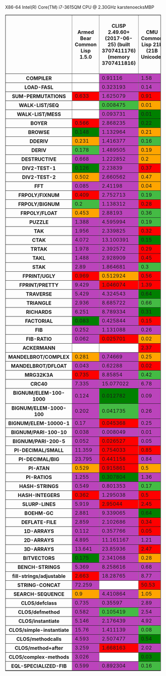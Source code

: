 <!DOCTYPE html PUBLIC "-//W3C//DTD XHTML 1.0 Strict//EN" "http://www.w3.org/TR/xhtml1/DTD/xhtml1-strict.dtd">
<p>X86-64 Intel(R) Core(TM) i7-3615QM CPU @ 2.30GHz karstenoecksMBP</p><table border='1'><tr><td style='max-width: 100px;'></td><th>Armed Bear Common Lisp 1.5.0</th><th>CLISP 2.49.60+ (2017-06-25) (built 3707411176) (memory 3707411816)</th><th>CMU Common Lisp 21b (21B Unicode)</th><th>CMU Common Lisp 21c (21C Unicode)</th><th>Clozure Common Lisp Version 1.12-dev/v1.12-dev.0-20-g47fd1930  (DarwinX8664)</th><th>ECL 16.1.3</th><th>GNU Common Lisp (GCL) GCL 2.6.12</th><th>International Allegro CL Free Express Edition 10.0 [Mac OS X (Intel)] (Mar 24, 2017 19:50)</th><th>International Allegro CL Free Express Edition 10.1 [32-bit Mac OS X (Intel)] (Oct 30, 2017 12:55)</th><th>LispWorks Personal Edition 6.1.1</th><th>SBCL 1.3.19</th><th>clasp cclasp-boehm-FRGO_CLASP_DEV_FOREIGN_DATA_002-1212-g7a6472a72</th><th>clasp cclasp-boehm-FRGO_CLASP_DEV_FOREIGN_DATA_002-1815-g7f4e661b2</th><th>clasp cclasp-boehm-FRGO_CLASP_DEV_FOREIGN_DATA_002-1855-g5235ae840</th></tr><tr><th>COMPILER</th><td style='background-color: #fff;'></td><td style='background-color: #b4b;'>0.91116</td><td style='background-color: #b4b;'>1.58</td><td style='background-color: #b4b;'>0.86</td><td style='background-color: #b4b;'>0.851327</td><td style='background-color: #b4b;'>1.082</td><td style='background-color: GREEN;'>0.09</td><td style='background-color: #b4b;'>0.68</td><td style='background-color: #b4b;'>0.57</td><td style='background-color: #b4b;'>0.518</td><td style='background-color: #b4b;'>1.009</td><td style='background-color: #b4b;'>130.18564</td><td style='background-color: #b4b;'>130.02193</td><td style='background-color: #b4b;'>105.2658</td></tr><tr><th>LOAD-FASL</th><td style='background-color: #fff;'></td><td style='background-color: #b4b;'>0.323193</td><td style='background-color: #b4b;'>0.14</td><td style='background-color: #b4b;'>0.12</td><td style='background-color: #b4b;'>0.124536</td><td style='background-color: #b4b;'>0.11</td><td style='background-color: GREEN;'>0.01</td><td style='background-color: #b4b;'>0.13</td><td style='background-color: #b4b;'>0.11</td><td style='background-color: #b4b;'>0.132</td><td style='background-color: #b4b;'>0.19</td><td style='background-color: #b4b;'>0.90173626</td><td style='background-color: #b4b;'>0.16898806</td><td style='background-color: #b4b;'>0.18405464</td></tr><tr><th>SUM-PERMUTATIONS</th><td style='background-color: RED;'>0.633</td><td style='background-color: #b4b;'>1.625079</td><td style='background-color: RED;'>0.91</td><td style='background-color: RED;'>0.82</td><td style='background-color: #b4b;'>1.573237</td><td style='background-color: RED;'>0.709</td><td style='background-color: RED;'>0.87</td><td style='background-color: RED;'>0.59</td><td style='background-color: RED;'>0.87</td><td style='background-color: #fff;'></td><td style='background-color: GREEN;'>0.257</td><td style='background-color: #b4b;'>7.117401</td><td style='background-color: #b4b;'>2.3196971</td><td style='background-color: #b4b;'>1.9622355</td></tr><tr><th>WALK-LIST/SEQ</th><td style='background-color: #fff;'></td><td style='background-color: #4b4;'>0.008475</td><td style='background-color: ORANGE;'>0.01</td><td style='background-color: ORANGE;'>0.01</td><td style='background-color: #4b4;'>0.007671</td><td style='background-color: ORANGE;'>0.01</td><td style='background-color: RED;'>0.02</td><td style='background-color: #fff;'></td><td style='background-color: #fff;'></td><td style='background-color: #fff;'></td><td style='background-color: GREEN;'>0.006</td><td style='background-color: #b4b;'>0.14908162</td><td style='background-color: #b4b;'>0.17965353</td><td style='background-color: #b4b;'>0.17842026</td></tr><tr><th>WALK-LIST/MESS</th><td style='background-color: #fff;'></td><td style='background-color: #b4b;'>0.093731</td><td style='background-color: GREEN;'>0.01</td><td style='background-color: ORANGE;'>0.02</td><td style='background-color: ORANGE;'>0.018417</td><td style='background-color: #b4b;'>0.045</td><td style='background-color: GREEN;'>0.01</td><td style='background-color: #fff;'></td><td style='background-color: #fff;'></td><td style='background-color: #fff;'></td><td style='background-color: #4b4;'>0.014</td><td style='background-color: #fff;'></td><td style='background-color: #fff;'></td><td style='background-color: #fff;'></td></tr><tr><th>BOYER</th><td style='background-color: RED;'>0.566</td><td style='background-color: #b4b;'>2.868235</td><td style='background-color: GREEN;'>0.22</td><td style='background-color: GREEN;'>0.22</td><td style='background-color: #b4b;'>0.922835</td><td style='background-color: #b4b;'>1.123</td><td style='background-color: GREEN;'>0.23</td><td style='background-color: RED;'>0.42</td><td style='background-color: #4b4;'>0.32</td><td style='background-color: RED;'>0.425</td><td style='background-color: GREEN;'>0.201</td><td style='background-color: #b4b;'>3.0634224</td><td style='background-color: #b4b;'>1.1952511</td><td style='background-color: #b4b;'>1.1210427</td></tr><tr><th>BROWSE</th><td style='background-color: GREEN;'>0.148</td><td style='background-color: #b4b;'>1.132964</td><td style='background-color: ORANGE;'>0.21</td><td style='background-color: #4b4;'>0.2</td><td style='background-color: RED;'>0.304233</td><td style='background-color: RED;'>0.284</td><td style='background-color: GREEN;'>0.15</td><td style='background-color: RED;'>0.28</td><td style='background-color: #4b4;'>0.16</td><td style='background-color: #4b4;'>0.175</td><td style='background-color: GREEN;'>0.125</td><td style='background-color: #b4b;'>1.540497</td><td style='background-color: RED;'>0.4533729</td><td style='background-color: RED;'>0.4497367</td></tr><tr><th>DDERIV</th><td style='background-color: ORANGE;'>0.231</td><td style='background-color: #b4b;'>1.416377</td><td style='background-color: #4b4;'>0.16</td><td style='background-color: #4b4;'>0.15</td><td style='background-color: ORANGE;'>0.234023</td><td style='background-color: #b4b;'>0.706</td><td style='background-color: #4b4;'>0.15</td><td style='background-color: RED;'>0.24</td><td style='background-color: ORANGE;'>0.19</td><td style='background-color: ORANGE;'>0.202</td><td style='background-color: GREEN;'>0.118</td><td style='background-color: #b4b;'>1.291915</td><td style='background-color: #b4b;'>0.9131216</td><td style='background-color: #b4b;'>0.7912851</td></tr><tr><th>DERIV</th><td style='background-color: #4b4;'>0.178</td><td style='background-color: #b4b;'>1.489505</td><td style='background-color: ORANGE;'>0.19</td><td style='background-color: #4b4;'>0.17</td><td style='background-color: RED;'>0.252435</td><td style='background-color: #b4b;'>0.69</td><td style='background-color: #4b4;'>0.15</td><td style='background-color: ORANGE;'>0.23</td><td style='background-color: #4b4;'>0.17</td><td style='background-color: ORANGE;'>0.196</td><td style='background-color: GREEN;'>0.116</td><td style='background-color: #b4b;'>1.4520442</td><td style='background-color: #b4b;'>0.8991261</td><td style='background-color: #b4b;'>0.8213726</td></tr><tr><th>DESTRUCTIVE</th><td style='background-color: #b4b;'>0.668</td><td style='background-color: #b4b;'>1.222852</td><td style='background-color: ORANGE;'>0.2</td><td style='background-color: ORANGE;'>0.19</td><td style='background-color: RED;'>0.206367</td><td style='background-color: #b4b;'>0.437</td><td style='background-color: GREEN;'>0.1</td><td style='background-color: RED;'>0.22</td><td style='background-color: RED;'>0.21</td><td style='background-color: ORANGE;'>0.176</td><td style='background-color: GREEN;'>0.109</td><td style='background-color: #b4b;'>1.2996838</td><td style='background-color: RED;'>0.34045058</td><td style='background-color: RED;'>0.30885664</td></tr><tr><th>DIV2-TEST-1</th><td style='background-color: GREEN;'>0.126</td><td style='background-color: #b4b;'>2.23839</td><td style='background-color: RED;'>0.37</td><td style='background-color: RED;'>0.34</td><td style='background-color: RED;'>0.410792</td><td style='background-color: #b4b;'>0.768</td><td style='background-color: ORANGE;'>0.23</td><td style='background-color: RED;'>0.27</td><td style='background-color: ORANGE;'>0.24</td><td style='background-color: RED;'>0.369</td><td style='background-color: #4b4;'>0.183</td><td style='background-color: #b4b;'>4.3358493</td><td style='background-color: #b4b;'>1.1646844</td><td style='background-color: #b4b;'>1.5431376</td></tr><tr><th>DIV2-TEST-2</th><td style='background-color: ORANGE;'>0.502</td><td style='background-color: #b4b;'>2.660562</td><td style='background-color: ORANGE;'>0.47</td><td style='background-color: ORANGE;'>0.43</td><td style='background-color: RED;'>0.535293</td><td style='background-color: #b4b;'>1.493</td><td style='background-color: RED;'>0.53</td><td style='background-color: RED;'>0.55</td><td style='background-color: ORANGE;'>0.45</td><td style='background-color: #4b4;'>0.417</td><td style='background-color: GREEN;'>0.264</td><td style='background-color: #b4b;'>4.084205</td><td style='background-color: #b4b;'>1.8256881</td><td style='background-color: #b4b;'>1.8384475</td></tr><tr><th>FFT</th><td style='background-color: #b4b;'>0.085</td><td style='background-color: #b4b;'>2.41198</td><td style='background-color: ORANGE;'>0.04</td><td style='background-color: #4b4;'>0.03</td><td style='background-color: RED;'>0.058986</td><td style='background-color: #b4b;'>0.653</td><td style='background-color: #b4b;'>0.49</td><td style='background-color: #b4b;'>1.36</td><td style='background-color: #b4b;'>0.67</td><td style='background-color: #b4b;'>0.602</td><td style='background-color: GREEN;'>0.02</td><td style='background-color: #b4b;'>2.770257</td><td style='background-color: #b4b;'>1.8886076</td><td style='background-color: #b4b;'>0.7072178</td></tr><tr><th>FRPOLY/FIXNUM</th><td style='background-color: RED;'>0.409</td><td style='background-color: #b4b;'>2.752713</td><td style='background-color: #4b4;'>0.19</td><td style='background-color: GREEN;'>0.17</td><td style='background-color: RED;'>0.412657</td><td style='background-color: #b4b;'>0.972</td><td style='background-color: GREEN;'>0.14</td><td style='background-color: RED;'>0.39</td><td style='background-color: ORANGE;'>0.25</td><td style='background-color: ORANGE;'>0.27</td><td style='background-color: GREEN;'>0.172</td><td style='background-color: #b4b;'>6.56075</td><td style='background-color: #b4b;'>3.7565346</td><td style='background-color: #b4b;'>3.98628</td></tr><tr><th>FRPOLY/BIGNUM</th><td style='background-color: #4b4;'>0.2</td><td style='background-color: #b4b;'>1.138312</td><td style='background-color: RED;'>0.28</td><td style='background-color: ORANGE;'>0.24</td><td style='background-color: RED;'>0.527611</td><td style='background-color: RED;'>0.374</td><td style='background-color: #b4b;'>0.6</td><td style='background-color: RED;'>0.33</td><td style='background-color: ORANGE;'>0.26</td><td style='background-color: RED;'>0.386</td><td style='background-color: GREEN;'>0.134</td><td style='background-color: #b4b;'>2.640192</td><td style='background-color: #b4b;'>1.7932048</td><td style='background-color: #b4b;'>1.6488165</td></tr><tr><th>FRPOLY/FLOAT</th><td style='background-color: ORANGE;'>0.453</td><td style='background-color: #b4b;'>2.88193</td><td style='background-color: #4b4;'>0.36</td><td style='background-color: #4b4;'>0.33</td><td style='background-color: RED;'>0.557531</td><td style='background-color: #b4b;'>1.023</td><td style='background-color: GREEN;'>0.24</td><td style='background-color: RED;'>0.5</td><td style='background-color: #4b4;'>0.35</td><td style='background-color: ORANGE;'>0.399</td><td style='background-color: GREEN;'>0.273</td><td style='background-color: #b4b;'>5.11925</td><td style='background-color: #b4b;'>2.4277158</td><td style='background-color: #b4b;'>2.343907</td></tr><tr><th>PUZZLE</th><td style='background-color: #b4b;'>1.388</td><td style='background-color: #b4b;'>4.595994</td><td style='background-color: #4b4;'>0.19</td><td style='background-color: GREEN;'>0.15</td><td style='background-color: RED;'>0.479457</td><td style='background-color: #b4b;'>2.208</td><td style='background-color: #4b4;'>0.24</td><td style='background-color: #b4b;'>2.7</td><td style='background-color: #b4b;'>1.65</td><td style='background-color: #b4b;'>1.053</td><td style='background-color: GREEN;'>0.157</td><td style='background-color: #b4b;'>9.510586</td><td style='background-color: #b4b;'>3.197387</td><td style='background-color: #b4b;'>1.423978</td></tr><tr><th>TAK</th><td style='background-color: #b4b;'>1.956</td><td style='background-color: #b4b;'>2.339825</td><td style='background-color: RED;'>0.32</td><td style='background-color: RED;'>0.28</td><td style='background-color: GREEN;'>0.082701</td><td style='background-color: #b4b;'>1.322</td><td style='background-color: RED;'>0.3</td><td style='background-color: RED;'>0.18</td><td style='background-color: RED;'>0.18</td><td style='background-color: ORANGE;'>0.151</td><td style='background-color: ORANGE;'>0.14</td><td style='background-color: #b4b;'>1.6712415</td><td style='background-color: #b4b;'>0.7684502</td><td style='background-color: #b4b;'>0.83642954</td></tr><tr><th>CTAK</th><td style='background-color: #b4b;'>4.072</td><td style='background-color: #b4b;'>13.100391</td><td style='background-color: GREEN;'>0.15</td><td style='background-color: GREEN;'>0.13</td><td style='background-color: RED;'>0.347228</td><td style='background-color: #b4b;'>1.364</td><td style='background-color: #b4b;'>4.72</td><td style='background-color: RED;'>0.38</td><td style='background-color: RED;'>0.39</td><td style='background-color: GREEN;'>0.145</td><td style='background-color: ORANGE;'>0.218</td><td style='background-color: #b4b;'>90.550835</td><td style='background-color: #b4b;'>78.47339</td><td style='background-color: #b4b;'>77.954796</td></tr><tr><th>TRTAK</th><td style='background-color: #b4b;'>1.978</td><td style='background-color: #b4b;'>2.392572</td><td style='background-color: RED;'>0.29</td><td style='background-color: RED;'>0.28</td><td style='background-color: GREEN;'>0.083853</td><td style='background-color: #b4b;'>1.344</td><td style='background-color: RED;'>0.3</td><td style='background-color: RED;'>0.19</td><td style='background-color: RED;'>0.18</td><td style='background-color: ORANGE;'>0.143</td><td style='background-color: ORANGE;'>0.139</td><td style='background-color: #b4b;'>1.8113798</td><td style='background-color: #b4b;'>0.7574214</td><td style='background-color: #b4b;'>0.7356368</td></tr><tr><th>TAKL</th><td style='background-color: #b4b;'>1.488</td><td style='background-color: #b4b;'>2.928909</td><td style='background-color: RED;'>0.45</td><td style='background-color: RED;'>0.37</td><td style='background-color: #4b4;'>0.26505</td><td style='background-color: #b4b;'>0.871</td><td style='background-color: GREEN;'>0.18</td><td style='background-color: RED;'>0.51</td><td style='background-color: RED;'>0.58</td><td style='background-color: GREEN;'>0.17</td><td style='background-color: RED;'>0.407</td><td style='background-color: #b4b;'>4.4446373</td><td style='background-color: #b4b;'>2.0139492</td><td style='background-color: #b4b;'>1.8171562</td></tr><tr><th>STAK</th><td style='background-color: #b4b;'>2.89</td><td style='background-color: #b4b;'>1.864681</td><td style='background-color: #4b4;'>0.3</td><td style='background-color: #4b4;'>0.29</td><td style='background-color: RED;'>0.541271</td><td style='background-color: #b4b;'>1.094</td><td style='background-color: #4b4;'>0.25</td><td style='background-color: RED;'>0.73</td><td style='background-color: RED;'>0.74</td><td style='background-color: #4b4;'>0.281</td><td style='background-color: GREEN;'>0.197</td><td style='background-color: #b4b;'>10.359367</td><td style='background-color: #b4b;'>8.087284</td><td style='background-color: #b4b;'>7.3820157</td></tr><tr><th>FPRINT/UGLY</th><td style='background-color: RED;'>0.969</td><td style='background-color: ORANGE;'>0.512924</td><td style='background-color: RED;'>0.56</td><td style='background-color: RED;'>0.6</td><td style='background-color: #b4b;'>1.58361</td><td style='background-color: #b4b;'>1.585</td><td style='background-color: RED;'>0.57</td><td style='background-color: GREEN;'>0.29</td><td style='background-color: GREEN;'>0.26</td><td style='background-color: RED;'>0.914</td><td style='background-color: ORANGE;'>0.46</td><td style='background-color: #b4b;'>2.8981946</td><td style='background-color: #b4b;'>2.9136956</td><td style='background-color: #b4b;'>3.0861437</td></tr><tr><th>FPRINT/PRETTY</th><td style='background-color: #b4b;'>9.429</td><td style='background-color: RED;'>1.046074</td><td style='background-color: RED;'>1.39</td><td style='background-color: RED;'>1.39</td><td style='background-color: #b4b;'>1.819929</td><td style='background-color: #b4b;'>6.299</td><td style='background-color: GREEN;'>0.38</td><td style='background-color: RED;'>0.78</td><td style='background-color: ORANGE;'>0.75</td><td style='background-color: #b4b;'>2.514</td><td style='background-color: RED;'>0.838</td><td style='background-color: #b4b;'>78.03398</td><td style='background-color: #b4b;'>30.354357</td><td style='background-color: #b4b;'>23.680075</td></tr><tr><th>TRAVERSE</th><td style='background-color: #b4b;'>5.429</td><td style='background-color: #b4b;'>4.324543</td><td style='background-color: GREEN;'>0.64</td><td style='background-color: GREEN;'>0.6</td><td style='background-color: #4b4;'>0.804066</td><td style='background-color: #b4b;'>2.739</td><td style='background-color: GREEN;'>0.58</td><td style='background-color: ORANGE;'>1.06</td><td style='background-color: ORANGE;'>1.06</td><td style='background-color: #4b4;'>0.727</td><td style='background-color: GREEN;'>0.608</td><td style='background-color: #b4b;'>26.118906</td><td style='background-color: #b4b;'>20.020092</td><td style='background-color: #b4b;'>5.01429</td></tr><tr><th>TRIANGLE</th><td style='background-color: #b4b;'>2.936</td><td style='background-color: #b4b;'>8.685722</td><td style='background-color: #4b4;'>0.66</td><td style='background-color: GREEN;'>0.6</td><td style='background-color: GREEN;'>0.610619</td><td style='background-color: #b4b;'>3.109</td><td style='background-color: #4b4;'>0.71</td><td style='background-color: #b4b;'>2.14</td><td style='background-color: RED;'>1.34</td><td style='background-color: ORANGE;'>0.952</td><td style='background-color: GREEN;'>0.507</td><td style='background-color: #b4b;'>6.742561</td><td style='background-color: #b4b;'>17.80549</td><td style='background-color: #b4b;'>2.1325517</td></tr><tr><th>RICHARDS</th><td style='background-color: #b4b;'>6.251</td><td style='background-color: #b4b;'>8.789334</td><td style='background-color: GREEN;'>0.31</td><td style='background-color: GREEN;'>0.3</td><td style='background-color: RED;'>0.893225</td><td style='background-color: #b4b;'>4.586</td><td style='background-color: GREEN;'>0.35</td><td style='background-color: #b4b;'>1.66</td><td style='background-color: #b4b;'>1.74</td><td style='background-color: #b4b;'>1.233</td><td style='background-color: GREEN;'>0.343</td><td style='background-color: #b4b;'>16.274948</td><td style='background-color: #b4b;'>8.751035</td><td style='background-color: #b4b;'>8.098805</td></tr><tr><th>FACTORIAL</th><td style='background-color: GREEN;'>0.083</td><td style='background-color: #b4b;'>0.425844</td><td style='background-color: RED;'>0.15</td><td style='background-color: ORANGE;'>0.12</td><td style='background-color: #4b4;'>0.106827</td><td style='background-color: ORANGE;'>0.139</td><td style='background-color: RED;'>0.27</td><td style='background-color: RED;'>0.2</td><td style='background-color: RED;'>0.21</td><td style='background-color: RED;'>0.173</td><td style='background-color: GREEN;'>0.071</td><td style='background-color: #b4b;'>0.5177322</td><td style='background-color: #b4b;'>0.5665257</td><td style='background-color: #b4b;'>0.50251627</td></tr><tr><th>FIB</th><td style='background-color: #b4b;'>0.252</td><td style='background-color: #b4b;'>1.131088</td><td style='background-color: #b4b;'>0.26</td><td style='background-color: #b4b;'>0.25</td><td style='background-color: GREEN;'>0.042886</td><td style='background-color: #b4b;'>0.517</td><td style='background-color: ORANGE;'>0.08</td><td style='background-color: ORANGE;'>0.08</td><td style='background-color: ORANGE;'>0.07</td><td style='background-color: ORANGE;'>0.08</td><td style='background-color: RED;'>0.128</td><td style='background-color: #b4b;'>0.31773672</td><td style='background-color: #b4b;'>0.27542576</td><td style='background-color: #b4b;'>0.2943802</td></tr><tr><th>FIB-RATIO</th><td style='background-color: #b4b;'>0.062</td><td style='background-color: RED;'>0.025701</td><td style='background-color: ORANGE;'>0.02</td><td style='background-color: ORANGE;'>0.02</td><td style='background-color: RED;'>0.02232</td><td style='background-color: #b4b;'>0.046</td><td style='background-color: #b4b;'>1.41</td><td style='background-color: GREEN;'>0.01</td><td style='background-color: GREEN;'>0.01</td><td style='background-color: RED;'>0.037</td><td style='background-color: #4b4;'>0.014</td><td style='background-color: #fff;'></td><td style='background-color: #fff;'></td><td style='background-color: #fff;'></td></tr><tr><th>ACKERMANN</th><td style='background-color: #fff;'></td><td style='background-color: #fff;'></td><td style='background-color: RED;'>2.37</td><td style='background-color: RED;'>2.08</td><td style='background-color: GREEN;'>0.59432</td><td style='background-color: #b4b;'>5.698</td><td style='background-color: RED;'>1.26</td><td style='background-color: ORANGE;'>1.07</td><td style='background-color: ORANGE;'>1.07</td><td style='background-color: GREEN;'>0.667</td><td style='background-color: RED;'>2.286</td><td style='background-color: #b4b;'>15.047648</td><td style='background-color: #b4b;'>6.960353</td><td style='background-color: #b4b;'>6.4944506</td></tr><tr><th>MANDELBROT/COMPLEX</th><td style='background-color: ORANGE;'>0.281</td><td style='background-color: #b4b;'>0.74669</td><td style='background-color: ORANGE;'>0.25</td><td style='background-color: ORANGE;'>0.25</td><td style='background-color: ORANGE;'>0.287113</td><td style='background-color: RED;'>0.361</td><td style='background-color: GREEN;'>0.17</td><td style='background-color: GREEN;'>0.16</td><td style='background-color: GREEN;'>0.18</td><td style='background-color: RED;'>0.565</td><td style='background-color: GREEN;'>0.15</td><td style='background-color: #fff;'></td><td style='background-color: #fff;'></td><td style='background-color: #fff;'></td></tr><tr><th>MANDELBROT/DFLOAT</th><td style='background-color: #b4b;'>0.043</td><td style='background-color: #b4b;'>0.62288</td><td style='background-color: RED;'>0.02</td><td style='background-color: ORANGE;'>0.01</td><td style='background-color: #b4b;'>0.026685</td><td style='background-color: #b4b;'>0.377</td><td style='background-color: #b4b;'>0.12</td><td style='background-color: #b4b;'>0.12</td><td style='background-color: #b4b;'>0.13</td><td style='background-color: #b4b;'>0.137</td><td style='background-color: GREEN;'>0.006</td><td style='background-color: #b4b;'>0.6466906</td><td style='background-color: #b4b;'>0.30757698</td><td style='background-color: #b4b;'>0.2801186</td></tr><tr><th>MRG32K3A</th><td style='background-color: RED;'>0.735</td><td style='background-color: #b4b;'>8.85854</td><td style='background-color: #4b4;'>0.42</td><td style='background-color: #4b4;'>0.39</td><td style='background-color: #b4b;'>4.302277</td><td style='background-color: #b4b;'>1.36</td><td style='background-color: #b4b;'>9.48</td><td style='background-color: GREEN;'>0.29</td><td style='background-color: GREEN;'>0.31</td><td style='background-color: #b4b;'>2.746</td><td style='background-color: #4b4;'>0.412</td><td style='background-color: #b4b;'>5.605691</td><td style='background-color: #b4b;'>1.2280335</td><td style='background-color: RED;'>0.99000144</td></tr><tr><th>CRC40</th><td style='background-color: #b4b;'>7.335</td><td style='background-color: #b4b;'>15.077022</td><td style='background-color: #b4b;'>6.78</td><td style='background-color: #b4b;'>6.11</td><td style='background-color: RED;'>1.223005</td><td style='background-color: #b4b;'>5.016</td><td style='background-color: #b4b;'>1.27</td><td style='background-color: #b4b;'>7.73</td><td style='background-color: #b4b;'>7.89</td><td style='background-color: #b4b;'>17.791</td><td style='background-color: GREEN;'>0.312</td><td style='background-color: #b4b;'>111.241005</td><td style='background-color: #b4b;'>98.97776</td><td style='background-color: #b4b;'>96.253654</td></tr><tr><th>BIGNUM/ELEM-100-1000</th><td style='background-color: #b4b;'>0.124</td><td style='background-color: GREEN;'>0.012782</td><td style='background-color: #b4b;'>0.09</td><td style='background-color: #b4b;'>0.08</td><td style='background-color: #b4b;'>0.565293</td><td style='background-color: #4b4;'>0.018</td><td style='background-color: #b4b;'>0.43</td><td style='background-color: #b4b;'>0.1</td><td style='background-color: #b4b;'>0.11</td><td style='background-color: #b4b;'>0.162</td><td style='background-color: RED;'>0.038</td><td style='background-color: #b4b;'>0.09153065</td><td style='background-color: #b4b;'>0.088254385</td><td style='background-color: #b4b;'>0.07581683</td></tr><tr><th>BIGNUM/ELEM-1000-100</th><td style='background-color: #b4b;'>0.202</td><td style='background-color: #4b4;'>0.041735</td><td style='background-color: #b4b;'>0.26</td><td style='background-color: #b4b;'>0.22</td><td style='background-color: #b4b;'>3.679019</td><td style='background-color: GREEN;'>0.028</td><td style='background-color: #b4b;'>0.51</td><td style='background-color: #b4b;'>0.53</td><td style='background-color: #b4b;'>0.5</td><td style='background-color: #b4b;'>0.377</td><td style='background-color: RED;'>0.059</td><td style='background-color: GREEN;'>0.027068734</td><td style='background-color: GREEN;'>0.027842231</td><td style='background-color: GREEN;'>0.028599445</td></tr><tr><th>BIGNUM/ELEM-10000-1</th><td style='background-color: #b4b;'>0.17</td><td style='background-color: RED;'>0.045368</td><td style='background-color: #b4b;'>0.25</td><td style='background-color: #b4b;'>0.21</td><td style='background-color: #b4b;'>3.74501</td><td style='background-color: RED;'>0.035</td><td style='background-color: #b4b;'>0.1</td><td style='background-color: #b4b;'>0.7</td><td style='background-color: #b4b;'>0.68</td><td style='background-color: #b4b;'>0.385</td><td style='background-color: RED;'>0.035</td><td style='background-color: GREEN;'>0.017007206</td><td style='background-color: GREEN;'>0.017755361</td><td style='background-color: GREEN;'>0.018446743</td></tr><tr><th>BIGNUM/PARI-100-10</th><td style='background-color: #b4b;'>0.038</td><td style='background-color: #b4b;'>0.008049</td><td style='background-color: #b4b;'>0.01</td><td style='background-color: #b4b;'>0.01</td><td style='background-color: #b4b;'>0.370588</td><td style='background-color: #b4b;'>0.002</td><td style='background-color: GREEN;'>0.0</td><td style='background-color: #b4b;'>0.02</td><td style='background-color: #b4b;'>0.02</td><td style='background-color: #b4b;'>0.018</td><td style='background-color: #b4b;'>0.009</td><td style='background-color: #b4b;'>0.013545867</td><td style='background-color: #b4b;'>0.014183906</td><td style='background-color: #b4b;'>0.012484365</td></tr><tr><th>BIGNUM/PARI-200-5</th><td style='background-color: #b4b;'>0.052</td><td style='background-color: RED;'>0.026527</td><td style='background-color: #b4b;'>0.05</td><td style='background-color: #b4b;'>0.06</td><td style='background-color: #b4b;'>10.450658</td><td style='background-color: GREEN;'>0.008</td><td style='background-color: #b4b;'>0.04</td><td style='background-color: #b4b;'>0.11</td><td style='background-color: #b4b;'>0.1</td><td style='background-color: #b4b;'>0.058</td><td style='background-color: RED;'>0.025</td><td style='background-color: RED;'>0.01979762</td><td style='background-color: RED;'>0.024350137</td><td style='background-color: RED;'>0.018094722</td></tr><tr><th>PI-DECIMAL/SMALL</th><td style='background-color: #b4b;'>11.359</td><td style='background-color: RED;'>0.754033</td><td style='background-color: RED;'>0.85</td><td style='background-color: RED;'>0.76</td><td style='background-color: #b4b;'>1.264732</td><td style='background-color: #b4b;'>1.526</td><td style='background-color: #b4b;'>56.94</td><td style='background-color: RED;'>0.78</td><td style='background-color: RED;'>0.72</td><td style='background-color: #b4b;'>5.732</td><td style='background-color: GREEN;'>0.295</td><td style='background-color: #fff;'></td><td style='background-color: #fff;'></td><td style='background-color: #fff;'></td></tr><tr><th>PI-DECIMAL/BIG</th><td style='background-color: #b4b;'>23.795</td><td style='background-color: RED;'>0.441158</td><td style='background-color: #b4b;'>0.84</td><td style='background-color: #b4b;'>0.74</td><td style='background-color: #b4b;'>1.54468</td><td style='background-color: #b4b;'>1.108</td><td style='background-color: #b4b;'>35.06</td><td style='background-color: #b4b;'>0.77</td><td style='background-color: #b4b;'>0.7</td><td style='background-color: #b4b;'>7.27</td><td style='background-color: GREEN;'>0.122</td><td style='background-color: #fff;'></td><td style='background-color: #fff;'></td><td style='background-color: #fff;'></td></tr><tr><th>PI-ATAN</th><td style='background-color: ORANGE;'>0.529</td><td style='background-color: RED;'>0.915861</td><td style='background-color: ORANGE;'>0.5</td><td style='background-color: #4b4;'>0.43</td><td style='background-color: #b4b;'>1.375733</td><td style='background-color: GREEN;'>0.294</td><td style='background-color: #b4b;'>3.51</td><td style='background-color: RED;'>0.65</td><td style='background-color: RED;'>0.62</td><td style='background-color: RED;'>0.704</td><td style='background-color: ORANGE;'>0.476</td><td style='background-color: #fff;'></td><td style='background-color: #fff;'></td><td style='background-color: #fff;'></td></tr><tr><th>PI-RATIOS</th><td style='background-color: #b4b;'>1.255</td><td style='background-color: GREEN;'>0.307804</td><td style='background-color: #b4b;'>1.36</td><td style='background-color: #b4b;'>1.34</td><td style='background-color: #b4b;'>3.842425</td><td style='background-color: #4b4;'>0.458</td><td style='background-color: #b4b;'>11.33</td><td style='background-color: #b4b;'>1.39</td><td style='background-color: #b4b;'>1.3</td><td style='background-color: #b4b;'>2.556</td><td style='background-color: RED;'>0.63</td><td style='background-color: RED;'>1.1884718</td><td style='background-color: #b4b;'>1.2848881</td><td style='background-color: RED;'>1.1374128</td></tr><tr><th>HASH-STRINGS</th><td style='background-color: #b4b;'>0.549</td><td style='background-color: #b4b;'>0.801353</td><td style='background-color: #4b4;'>0.17</td><td style='background-color: #4b4;'>0.17</td><td style='background-color: #b4b;'>2.749757</td><td style='background-color: RED;'>0.364</td><td style='background-color: #b4b;'>0.96</td><td style='background-color: RED;'>0.23</td><td style='background-color: ORANGE;'>0.21</td><td style='background-color: RED;'>0.271</td><td style='background-color: GREEN;'>0.113</td><td style='background-color: #b4b;'>2.0933933</td><td style='background-color: #b4b;'>0.8741576</td><td style='background-color: #b4b;'>0.8137116</td></tr><tr><th>HASH-INTEGERS</th><td style='background-color: RED;'>0.362</td><td style='background-color: #b4b;'>1.295038</td><td style='background-color: RED;'>0.5</td><td style='background-color: RED;'>0.45</td><td style='background-color: #b4b;'>1.408069</td><td style='background-color: RED;'>0.551</td><td style='background-color: GREEN;'>0.22</td><td style='background-color: GREEN;'>0.18</td><td style='background-color: GREEN;'>0.19</td><td style='background-color: GREEN;'>0.216</td><td style='background-color: GREEN;'>0.198</td><td style='background-color: #b4b;'>1.5365052</td><td style='background-color: #b4b;'>1.134589</td><td style='background-color: #b4b;'>0.9390049</td></tr><tr><th>SLURP-LINES</th><td style='background-color: #b4b;'>5.919</td><td style='background-color: RED;'>2.95044</td><td style='background-color: RED;'>2.45</td><td style='background-color: RED;'>2.45</td><td style='background-color: #b4b;'>11.555142</td><td style='background-color: #b4b;'>7.34</td><td style='background-color: #b4b;'>6.73</td><td style='background-color: GREEN;'>1.23</td><td style='background-color: GREEN;'>1.24</td><td style='background-color: #4b4;'>1.778</td><td style='background-color: GREEN;'>1.216</td><td style='background-color: #b4b;'>52.293865</td><td style='background-color: #b4b;'>51.37444</td><td style='background-color: #b4b;'>47.2352</td></tr><tr><th>BOEHM-GC</th><td style='background-color: #b4b;'>2.881</td><td style='background-color: #b4b;'>9.339065</td><td style='background-color: GREEN;'>0.64</td><td style='background-color: GREEN;'>0.59</td><td style='background-color: #b4b;'>5.473692</td><td style='background-color: #b4b;'>4.014</td><td style='background-color: RED;'>1.11</td><td style='background-color: #4b4;'>0.67</td><td style='background-color: #4b4;'>0.73</td><td style='background-color: #fff;'></td><td style='background-color: GREEN;'>0.534</td><td style='background-color: #b4b;'>11.477028</td><td style='background-color: #b4b;'>10.623136</td><td style='background-color: #b4b;'>8.86781</td></tr><tr><th>DEFLATE-FILE</th><td style='background-color: #b4b;'>2.859</td><td style='background-color: #b4b;'>2.102686</td><td style='background-color: RED;'>0.34</td><td style='background-color: RED;'>0.28</td><td style='background-color: #4b4;'>0.166694</td><td style='background-color: #b4b;'>1.176</td><td style='background-color: #4b4;'>0.16</td><td style='background-color: #b4b;'>0.56</td><td style='background-color: #b4b;'>0.44</td><td style='background-color: RED;'>0.259</td><td style='background-color: GREEN;'>0.108</td><td style='background-color: #fff;'></td><td style='background-color: #fff;'></td><td style='background-color: #fff;'></td></tr><tr><th>1D-ARRAYS</th><td style='background-color: #b4b;'>0.112</td><td style='background-color: #b4b;'>0.357766</td><td style='background-color: RED;'>0.05</td><td style='background-color: RED;'>0.04</td><td style='background-color: GREEN;'>0.018637</td><td style='background-color: #b4b;'>0.106</td><td style='background-color: #b4b;'>0.13</td><td style='background-color: #b4b;'>0.09</td><td style='background-color: #b4b;'>0.08</td><td style='background-color: #fff;'></td><td style='background-color: GREEN;'>0.022</td><td style='background-color: #b4b;'>1.009913</td><td style='background-color: #b4b;'>0.34530258</td><td style='background-color: #b4b;'>0.17899525</td></tr><tr><th>2D-ARRAYS</th><td style='background-color: #b4b;'>4.895</td><td style='background-color: #b4b;'>11.161167</td><td style='background-color: #b4b;'>1.21</td><td style='background-color: #b4b;'>1.04</td><td style='background-color: RED;'>0.739018</td><td style='background-color: #b4b;'>3.389</td><td style='background-color: #b4b;'>2.44</td><td style='background-color: #b4b;'>7.63</td><td style='background-color: #b4b;'>4.03</td><td style='background-color: #fff;'></td><td style='background-color: GREEN;'>0.232</td><td style='background-color: #b4b;'>13.860003</td><td style='background-color: #b4b;'>11.35935</td><td style='background-color: #b4b;'>3.4040031</td></tr><tr><th>3D-ARRAYS</th><td style='background-color: #b4b;'>13.641</td><td style='background-color: #b4b;'>23.85936</td><td style='background-color: RED;'>2.47</td><td style='background-color: RED;'>2.2</td><td style='background-color: RED;'>1.575277</td><td style='background-color: #b4b;'>7.6</td><td style='background-color: #b4b;'>7.48</td><td style='background-color: #fff;'></td><td style='background-color: #fff;'></td><td style='background-color: #fff;'></td><td style='background-color: GREEN;'>0.705</td><td style='background-color: #b4b;'>32.424004</td><td style='background-color: #b4b;'>22.704441</td><td style='background-color: #b4b;'>7.229812</td></tr><tr><th>BITVECTORS</th><td style='background-color: GREEN;'>0.175</td><td style='background-color: #b4b;'>2.341068</td><td style='background-color: ORANGE;'>0.28</td><td style='background-color: ORANGE;'>0.29</td><td style='background-color: ORANGE;'>0.290175</td><td style='background-color: #b4b;'>2.173</td><td style='background-color: #b4b;'>1.6</td><td style='background-color: RED;'>0.51</td><td style='background-color: RED;'>0.53</td><td style='background-color: RED;'>0.457</td><td style='background-color: GREEN;'>0.174</td><td style='background-color: RED;'>0.5349737</td><td style='background-color: RED;'>0.5513308</td><td style='background-color: RED;'>0.58314484</td></tr><tr><th>BENCH-STRINGS</th><td style='background-color: #b4b;'>5.369</td><td style='background-color: #b4b;'>8.258616</td><td style='background-color: #b4b;'>0.68</td><td style='background-color: #b4b;'>0.75</td><td style='background-color: #b4b;'>0.852319</td><td style='background-color: #b4b;'>2.214</td><td style='background-color: #b4b;'>5.72</td><td style='background-color: #b4b;'>0.44</td><td style='background-color: #b4b;'>0.42</td><td style='background-color: #fff;'></td><td style='background-color: #b4b;'>0.878</td><td style='background-color: #b4b;'>0.24926035</td><td style='background-color: GREEN;'>0.010453181</td><td style='background-color: GREEN;'>0.011333099</td></tr><tr><th>fill-strings/adjustable</th><td style='background-color: RED;'>2.663</td><td style='background-color: #b4b;'>18.28765</td><td style='background-color: #b4b;'>8.77</td><td style='background-color: #b4b;'>8.7</td><td style='background-color: #b4b;'>12.893658</td><td style='background-color: #b4b;'>5.187</td><td style='background-color: GREEN;'>0.88</td><td style='background-color: #b4b;'>5.98</td><td style='background-color: #b4b;'>5.89</td><td style='background-color: #fff;'></td><td style='background-color: RED;'>2.309</td><td style='background-color: #b4b;'>21.35976</td><td style='background-color: #b4b;'>6.5573025</td><td style='background-color: #b4b;'>5.90665</td></tr><tr><th>STRING-CONCAT</th><td style='background-color: #b4b;'>72.259</td><td style='background-color: #fff;'></td><td style='background-color: RED;'>50.53</td><td style='background-color: RED;'>49.24</td><td style='background-color: #4b4;'>23.516285</td><td style='background-color: #4b4;'>26.214</td><td style='background-color: #b4b;'>135.07</td><td style='background-color: #fff;'></td><td style='background-color: #fff;'></td><td style='background-color: #fff;'></td><td style='background-color: GREEN;'>16.664</td><td style='background-color: RED;'>57.499844</td><td style='background-color: ORANGE;'>28.58343</td><td style='background-color: ORANGE;'>30.631477</td></tr><tr><th>SEARCH-SEQUENCE</th><td style='background-color: ORANGE;'>0.9</td><td style='background-color: #b4b;'>4.410864</td><td style='background-color: ORANGE;'>1.05</td><td style='background-color: ORANGE;'>0.99</td><td style='background-color: RED;'>1.385227</td><td style='background-color: RED;'>1.692</td><td style='background-color: #b4b;'>3.13</td><td style='background-color: #4b4;'>0.78</td><td style='background-color: #4b4;'>0.73</td><td style='background-color: #fff;'></td><td style='background-color: GREEN;'>0.543</td><td style='background-color: #b4b;'>20.107292</td><td style='background-color: #b4b;'>5.337782</td><td style='background-color: #b4b;'>3.6263108</td></tr><tr><th>CLOS/defclass</th><td style='background-color: #b4b;'>0.735</td><td style='background-color: #b4b;'>0.35597</td><td style='background-color: #b4b;'>2.89</td><td style='background-color: #b4b;'>2.56</td><td style='background-color: RED;'>0.207225</td><td style='background-color: RED;'>0.223</td><td style='background-color: #b4b;'>0.44</td><td style='background-color: GREEN;'>0.06</td><td style='background-color: GREEN;'>0.06</td><td style='background-color: #4b4;'>0.083</td><td style='background-color: #b4b;'>0.245</td><td style='background-color: #b4b;'>8.126621</td><td style='background-color: #b4b;'>27.639004</td><td style='background-color: #b4b;'>25.148722</td></tr><tr><th>CLOS/defmethod</th><td style='background-color: #b4b;'>0.582</td><td style='background-color: #4b4;'>0.105419</td><td style='background-color: #b4b;'>2.54</td><td style='background-color: #b4b;'>2.49</td><td style='background-color: GREEN;'>0.102159</td><td style='background-color: ORANGE;'>0.159</td><td style='background-color: #b4b;'>0.53</td><td style='background-color: #4b4;'>0.12</td><td style='background-color: #4b4;'>0.11</td><td style='background-color: GREEN;'>0.082</td><td style='background-color: #b4b;'>1.009</td><td style='background-color: #b4b;'>15.783476</td><td style='background-color: #b4b;'>10.014938</td><td style='background-color: #b4b;'>7.6090555</td></tr><tr><th>CLOS/instantiate</th><td style='background-color: #b4b;'>5.146</td><td style='background-color: #b4b;'>2.176439</td><td style='background-color: #b4b;'>4.92</td><td style='background-color: #b4b;'>4.48</td><td style='background-color: RED;'>2.048609</td><td style='background-color: #b4b;'>4.251</td><td style='background-color: #b4b;'>24.9</td><td style='background-color: ORANGE;'>0.89</td><td style='background-color: ORANGE;'>0.94</td><td style='background-color: #4b4;'>0.764</td><td style='background-color: GREEN;'>0.537</td><td style='background-color: #b4b;'>19.4284</td><td style='background-color: #b4b;'>12.167388</td><td style='background-color: #b4b;'>9.257659</td></tr><tr><th>CLOS/simple-instantiate</th><td style='background-color: #b4b;'>15.76</td><td style='background-color: #b4b;'>1.411139</td><td style='background-color: #4b4;'>0.08</td><td style='background-color: #4b4;'>0.08</td><td style='background-color: #b4b;'>4.00962</td><td style='background-color: #b4b;'>11.526</td><td style='background-color: #b4b;'>6.51</td><td style='background-color: GREEN;'>0.07</td><td style='background-color: GREEN;'>0.06</td><td style='background-color: #b4b;'>0.586</td><td style='background-color: GREEN;'>0.058</td><td style='background-color: #b4b;'>53.66393</td><td style='background-color: #b4b;'>17.240435</td><td style='background-color: #b4b;'>9.684299</td></tr><tr><th>CLOS/methodcalls</th><td style='background-color: #b4b;'>4.593</td><td style='background-color: #b4b;'>2.507477</td><td style='background-color: GREEN;'>0.54</td><td style='background-color: GREEN;'>0.52</td><td style='background-color: RED;'>1.543763</td><td style='background-color: RED;'>1.373</td><td style='background-color: #b4b;'>86.16</td><td style='background-color: ORANGE;'>0.86</td><td style='background-color: #4b4;'>0.83</td><td style='background-color: RED;'>1.093</td><td style='background-color: #b4b;'>3.183</td><td style='background-color: #b4b;'>8.826327</td><td style='background-color: #b4b;'>7.508966</td><td style='background-color: #b4b;'>7.2394886</td></tr><tr><th>CLOS/method+after</th><td style='background-color: #b4b;'>3.259</td><td style='background-color: RED;'>1.668163</td><td style='background-color: #b4b;'>2.02</td><td style='background-color: RED;'>1.79</td><td style='background-color: RED;'>1.015011</td><td style='background-color: RED;'>1.122</td><td style='background-color: #fff;'></td><td style='background-color: GREEN;'>0.49</td><td style='background-color: GREEN;'>0.47</td><td style='background-color: GREEN;'>0.571</td><td style='background-color: GREEN;'>0.576</td><td style='background-color: #b4b;'>15.605384</td><td style='background-color: #b4b;'>11.505037</td><td style='background-color: #b4b;'>7.299556</td></tr><tr><th>CLOS/complex-methods</th><td style='background-color: #b4b;'>3.026</td><td style='background-color: #fff;'></td><td style='background-color: GREEN;'>0.03</td><td style='background-color: GREEN;'>0.03</td><td style='background-color: #b4b;'>0.548885</td><td style='background-color: #b4b;'>0.639</td><td style='background-color: #fff;'></td><td style='background-color: #b4b;'>0.18</td><td style='background-color: #b4b;'>0.17</td><td style='background-color: RED;'>0.1</td><td style='background-color: #b4b;'>0.812</td><td style='background-color: #b4b;'>2.8730347</td><td style='background-color: #b4b;'>2.4602678</td><td style='background-color: #b4b;'>2.1883018</td></tr><tr><th>EQL-SPECIALIZED-FIB</th><td style='background-color: #b4b;'>0.599</td><td style='background-color: #b4b;'>0.892304</td><td style='background-color: #4b4;'>0.16</td><td style='background-color: ORANGE;'>0.17</td><td style='background-color: RED;'>0.368345</td><td style='background-color: #b4b;'>1.114</td><td style='background-color: #fff;'></td><td style='background-color: #4b4;'>0.14</td><td style='background-color: #4b4;'>0.14</td><td style='background-color: RED;'>0.397</td><td style='background-color: GREEN;'>0.105</td><td style='background-color: #b4b;'>1.4598988</td><td style='background-color: #fff;'></td><td style='background-color: #fff;'></td></tr></table>